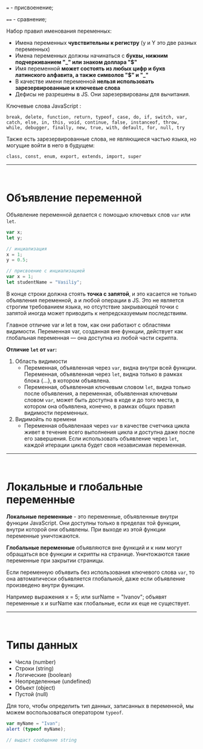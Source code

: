 
`=` - присвоенение;

`==` - сравнение;

Набор правил именования переменных:
+ Имена переменных **чувствительны к регистру** (y и Y это две разных переменных)
+ Имена переменных должны начинаться с **буквы, нижним подчеркиванием "_" или знаком доллара "$"**
+ Имя переменной **может состоять из любых цифр и букв латинского алфавита, а также символов "$" и "_"**
+ В качестве имени переменной **нельзя использовать зарезервированные и ключевые слова**
+ Дефисы не разрешены в JS. Они зарезервированы для вычитания.

Ключевые слова JavaScript :

`break, delete, function, return, typeof, case, do, if, switch, var, catch, else, in, this, void, continue, false, instanceof, throw, while, debugger, finally, new, true, with, default, for, null, try`

Также есть зарезервированные слова, не являющиеся частью языка, но могущие войти в него в будущем:

`class, const, enum, export, extends, import, super`
___
<br>

# Объявление переменной

Объявление переменной делается с помощью ключевых слов `var` или `let`.

```JavaScript
var x;
let y;

// инциализация
x = 1;
y = 0.5;

// присвоение с инциализацией
var x = 1;      
let studentName = "Vasiliy";
```

В конце строки должна стоять **точка с запятой**, и это касается не только объявления переменной, а и любой операции в JS. Это не является строгим требованием языка, но отсутствие закрывающей точки с запятой иногда может приводить к непредсказуемым последствиям.

Главное отличие var и let в том, как они работают с областями видимости. Переменная var, созданная вне функции, действует как глобальная переменная — она доступна из любой части скрипта.

**Отличие `let` от `var`:**
1. Область видимости
    + Переменная, объявленная через `var`, видна внутри всей функции. Переменная, объявленная через `let`, видна только в рамках блока {...}, в котором объявлена.
    + Переменная, объявленная ключевым словом `let`, видна только после объявления, а переменная, объявленная ключевым словом `var`, может быть доступна в коде и до того места, в котором она объявлена, конечно, в рамках общих правил видимости переменных.
2. Видимойть по времени
    + Переменная объявленаая через `var` в качестве счетчика цикла живет в течение всего выполнения цикла и доступна даже после его завершения. Если использовать объявление через `let`, каждой итерации цикла будет своя независимая переменная.
___
<br>

# Локальные и глобальные переменные

**Локальные переменные** - это переменные, объявленные внутри функции JavaScript. Они  доступны только в пределах той функции, внутри которой они объявлены. При выходе из этой функции переменные уничтожаются.

**Глобальные переменные** объявляются вне функций и к ним могут обращаться все функции и скрипты на странице. Уничтожаются такие переменные при закрытии страницы.

Если переменную объявить без использования ключевого слова `var`, то она автоматически объявляется глобальной, даже если объявление произведено внутри функции.

Например выражения x = 5; или surName = "Ivanov"; объявят переменные x и surName как глобальные, если их еще не существует.
___
<br>

# Типы данных

+ Числа (number)
+ Строки (string)
+ Логические (boolean)
+ Неопределенные (undefined)
+ Объект (object)
+ Пустой (null)

Для того, чтобы определить тип данных, записанных в переменной, мы можем воспользоваться оператором `typeof`.

```JavaScript
var myName = "Ivan";
alert (typeof myName);

// выдаст сообщение string
```




